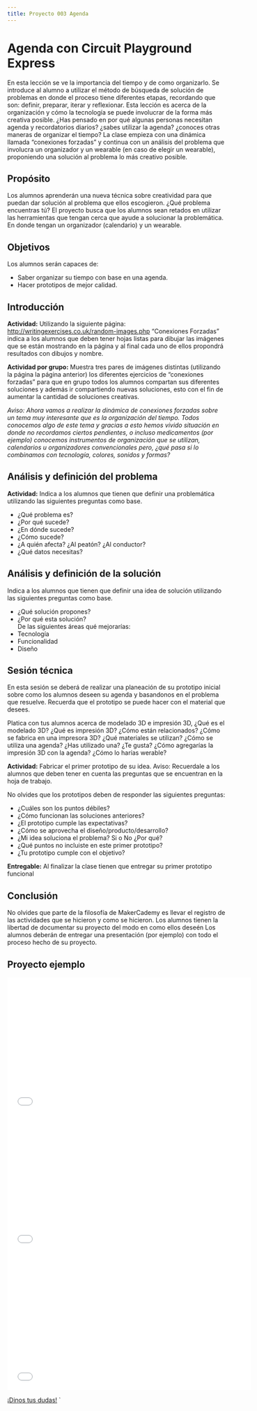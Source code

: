 ```yaml
---
title: Proyecto 003 Agenda 
---
```


# Agenda con Circuit Playground Express
En esta lección se ve la importancia del tiempo y de como organizarlo. Se introduce al alumno a utilizar el método de búsqueda de solución de problemas en donde el proceso tiene diferentes etapas, recordando que son: definir, preparar, iterar y reflexionar. Esta lección es acerca de la organización y cómo la tecnología se puede involucrar de la forma más creativa posible. ¿Has pensado en por qué algunas personas necesitan agenda y recordatorios diarios? ¿sabes utilizar la agenda? ¿conoces otras maneras de organizar el tiempo? La clase empieza con una dinámica llamada “conexiones forzadas” y continua con un análisis del problema que involucra un organizador y un wearable (en caso de elegir un wearable), proponiendo una solución al problema lo más creativo posible. 

## Propósito
Los alumnos aprenderán una nueva técnica sobre creatividad para que puedan dar solución al problema que ellos escogieron. ¿Qué problema encuentras tú? El proyecto busca que los alumnos sean retados en utilizar las herramientas que tengan cerca que ayude a solucionar la problemática. En donde tengan un organizador (calendario) y un wearable.

## Objetivos
Los alumnos serán capaces de: 
- Saber organizar su tiempo con base en una agenda. 
- Hacer prototipos de mejor calidad.

## Introducción
**Actividad:** Utilizando la siguiente página: http://writingexercises.co.uk/random-images.php “Conexiones Forzadas” indica a los alumnos que deben tener hojas listas para dibujar las imágenes que se están mostrando en la página y al final cada uno de ellos propondrá resultados con dibujos y nombre.

**Actividad por grupo:** Muestra tres pares de imágenes distintas (utilizando la página la página anterior) los diferentes ejercicios de “conexiones forzadas” para que en grupo todos los alumnos compartan sus diferentes soluciones y además ir compartiendo nuevas soluciones, esto con el fin de aumentar la cantidad de soluciones creativas.

*Aviso: Ahora vamos a realizar la dinámica de conexiones forzadas sobre un tema muy interesante que es la organización del tiempo. Todos conocemos algo de este tema y gracias a esto hemos vivido situación en donde no recordamos ciertos pendientes, o incluso medicamentos (por ejemplo) conocemos instrumentos de organización que se utilizan, calendarios u organizadores convencionales pero, ¿qué pasa si lo combinamos con tecnología, colores, sonidos y formas?*

## Análisis y definición del problema
**Actividad:** Indica a los alumnos que tienen que definir una problemática utilizando las siguientes preguntas como base. 
- ¿Qué problema es? 
- ¿Por qué sucede? 
- ¿En dónde sucede? 
- ¿Cómo sucede? 
- ¿A quién afecta? ¿Al peatón? ¿Al conductor? 
- ¿Qué datos necesitas?

## Análisis y definición de la solución
Indica a los alumnos que tienen que definir una idea de solución utilizando las siguientes preguntas como base. 
- ¿Qué solución propones?
- ¿Por qué esta solución?   
De las siguientes áreas qué mejorarías:      
- Tecnología      
- Funcionalidad      
- Diseño

## Sesión técnica
En esta sesión se deberá de realizar una planeación de su prototipo inicial sobre como los alumnos deseen su agenda y basandonos en el problema que resuelve. Recuerda que el prototipo se puede hacer con el material que desees.

Platica con tus alumnos acerca de modelado 3D e impresión 3D, ¿Qué es el modelado 3D? ¿Qué es impresión 3D? ¿Cómo están relacionados? ¿Cómo se fabrica en una impresora 3D? ¿Qué materiales se utilizan? ¿Cómo se utiliza una agenda? ¿Has utilizado una? ¿Te gusta? ¿Cómo agregarías la impresión 3D con la agenda? ¿Cómo lo harías werable?

**Actividad:** Fabricar el primer prototipo de su idea. Aviso: Recuerdale a los alumnos que deben tener en cuenta las preguntas que se encuentran en la hoja de trabajo.

No olvides que los prototipos deben de responder las siguientes preguntas:
- ¿Cuáles son los puntos débiles? 
- ¿Cómo funcionan las soluciones anteriores? 
- ¿El prototipo cumple las expectativas? 
- ¿Cómo se aprovecha el diseño/producto/desarrollo? 
- ¿Mi idea soluciona el problema? Si o No ¿Por qué? 
- ¿Qué puntos no incluiste en este primer prototipo? 
- ¿Tu prototipo cumple con el objetivo? 

**Entregable:** Al finalizar la clase tienen que entregar su primer prototipo funcional


## Conclusión 
No olvides que parte de la filosofía de MakerCademy es llevar el registro de las actividades que se hicieron y como se hicieron. Los alumnos tienen la libertad de documentar su proyecto del modo en como ellos deseén 
Los alumnos deberán de entregar una presentación (por ejemplo) con todo el proceso hecho de su proyecto.

## Proyecto ejemplo

<iframe width="560" height="315" src="//www.youtube.com/embed/wy8igdGP5UM" frameborder="0" allowfullscreen></iframe>


<iframe width="560" height="315" src="//www.youtube.com/embed/TNXGH4tGOOI&t=221s" frameborder="0" allowfullscreen></iframe>

<iframe width="560" height="315" src="//www.youtube.com/embed/jKUf5wBq2Xk" frameborder="0" allowfullscreen></iframe>


<a class="btn btn-primary" target="_blank" href="http://www.makermex.com/forum/makercademy-124">¡Dinos tus dudas!</a>
`

